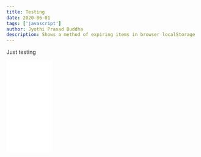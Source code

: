 ```yaml
---
title: Testing
date: 2020-06-01
tags: ['javascript']
author: Jyothi Prasad Buddha
description: Shows a method of expiring items in browser localStorage
---
```


Just testing

<div class="center-children">
<!-- 	<iframe type="text/html" width="336" height="550" frameborder="0" allowfullscreen style="max-width:100%" src="https://read.amazon.com/kp/card?asin=B08313LNGQ&preview=inline&linkCode=kpe&ref_=cm_sw_r_kb_dp_RQXTEbZMG9CNT&tag=controlspac0c-20" ></iframe> -->

<iframe style="width:120px;height:240px;" marginwidth="0" marginheight="0" scrolling="no" frameborder="0" src="//ws-na.amazon-adsystem.com/widgets/q?ServiceVersion=20070822&OneJS=1&Operation=GetAdHtml&MarketPlace=US&source=ac&ref=qf_sp_asin_til&ad_type=product_link&tracking_id=controlspac0c-20&marketplace=amazon&region=US&placement=B00203PSRA&asins=B00203PSRA&linkId=fe8b1578264ac805fdda9f303bf01bc3&show_border=true&link_opens_in_new_window=true&price_color=333333&title_color=0066c0&bg_color=ffffff"></iframe>
</div>
